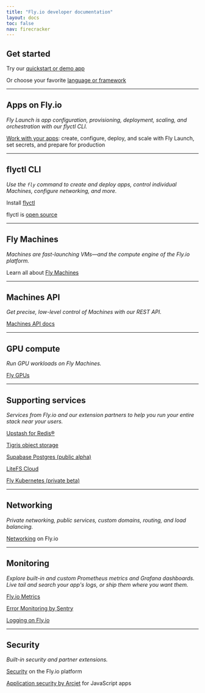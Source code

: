 ```yaml
---
title: "Fly.io developer documentation"
layout: docs
toc: false
nav: firecracker
---
```


<div class="index-page">

## Get started

Try our [quickstart or demo app](/docs/getting-started/)

Or choose your favorite [language or framework](/docs/getting-started/get-started-by-framework/)

---

## Apps on Fly.io

_Fly Launch is app configuration, provisioning, deployment, scaling, and orchestration with our flyctl CLI._

[Work with your apps](/docs/apps/): create, configure, deploy, and scale with Fly Launch, set secrets, and prepare for production

---

## flyctl CLI

_Use the `fly` command to create and deploy apps, control individual Machines, configure networking, and more._

Install [flyctl](/docs/flyctl/install)

flyctl is [open source](https://github.com/superfly/flyctl+external)

---

## Fly Machines

_Machines are fast-launching VMs—and the compute engine of the Fly.io platform._

Learn all about [Fly Machines](/docs/machines/)

---

## Machines API

_Get precise, low-level control of Machines with our REST API._

[Machines API docs](/docs/machines/api/)

---

## GPU compute

_Run GPU workloads on Fly Machines._

[Fly GPUs](/docs/gpus/)

---

## Supporting services

_Services from Fly.io and our extension partners to help you run your entire stack near your users._

[Upstash for Redis®](/docs/reference/redis/)

[Tigris object storage](/docs/reference/tigris/)

[Supabase Postgres (public alpha)](/docs/reference/supabase/)

[LiteFS Cloud](/docs/litefs/cloud-backups/)

[Fly Kubernetes (private beta)](/docs/kubernetes/fks-quickstart/)

---

## Networking

_Private networking, public services, custom domains, routing, and load balancing._

[Networking](/docs/networking/) on Fly.io

---

## Monitoring

_Explore built-in and custom Prometheus metrics and Grafana dashboards. Live tail and search your app's logs, or ship them where you want them._

[Fly.io Metrics](/docs/monitoring/metrics/)

[Error Monitoring by Sentry](/docs/reference/sentry/)

[Logging on Fly.io](/docs/monitoring/logging-overview/)

---

## Security

_Built-in security and partner extensions._

[Security](/docs/security/#fly-io-platform-security) on the Fly.io platform

[Application security by Arcjet](/docs/reference/arcjet/) for JavaScript apps

</div>